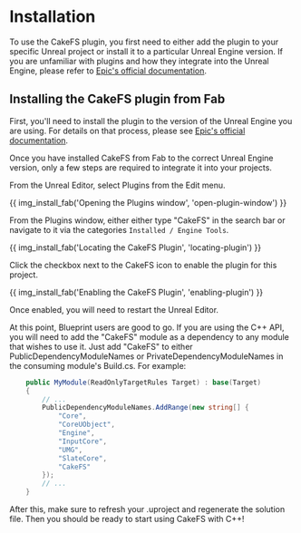 # Installation
To use the CakeFS plugin, you first need to either add the plugin to your specific Unreal project or install it to a particular Unreal Engine version. If you are unfamiliar with plugins and how they integrate into the Unreal Engine, please refer to [Epic's official documentation](https://dev.epicgames.com/documentation/en-us/unreal-engine/working-with-plugins-in-unreal-engine).

## Installing the CakeFS plugin from Fab 
First, you'll need to install the plugin to the version of the Unreal Engine you are using. For details on that process, please see [Epic's official documentation](https://dev.epicgames.com/documentation/en-us/unreal-engine/working-with-plugins-in-unreal-engine#installingpluginsfromfab).

Once you have installed CakeFS from Fab to the correct Unreal Engine version, only a few steps are required to integrate it into your projects.

From the Unreal Editor, select Plugins from the Edit menu.

{{ img_install_fab('Opening the Plugins window', 'open-plugin-window') }}

From the Plugins window, either either type "CakeFS" in the search bar or navigate to it via the categories `Installed / Engine Tools`.

{{ img_install_fab('Locating the CakeFS Plugin', 'locating-plugin') }}

Click the checkbox next to the CakeFS icon to enable the plugin for this project.

{{ img_install_fab('Enabling the CakeFS Plugin', 'enabling-plugin') }}

Once enabled, you will need to restart the Unreal Editor. 

At this point, Blueprint users are good to go. If you are using the C++ API, you will need to add the "CakeFS" module as a dependency to any module that wishes to use it. Just add "CakeFS" to either PublicDependencyModuleNames or PrivateDependencyModuleNames in the consuming module's Build.cs. For example:

```c# hl_lines="11"
	public MyModule(ReadOnlyTargetRules Target) : base(Target)
	{
        // ...
		PublicDependencyModuleNames.AddRange(new string[] { 
			"Core", 
			"CoreUObject", 
			"Engine", 
			"InputCore", 
			"UMG", 
			"SlateCore", 
			"CakeFS" 
		});
        // ...
    }
```

After this, make sure to refresh your .uproject and regenerate the solution file. Then you should be ready to start using CakeFS with C++!


